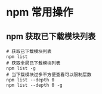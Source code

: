 <!--
 * @Author: kongchaolaohei
 * @Date: 2021-12-21 14:36:19
 * @LastEditTime: 2021-12-21 14:57:04
 * @LastEditors: kongchaolaohei
 * @FilePath: /vuepress-note/docs/commonly/other/npm常用操作.md
-->

# npm 常用操作

## npm 获取已下载模块列表

```shell
# 获取已下载模块列表
npm list
# 获取全局已下载模块列表
npm list -g
# 当下载模块过多不方便查看可以限制层数
npm list --depth 0
npm list --depth 0 -g
```
